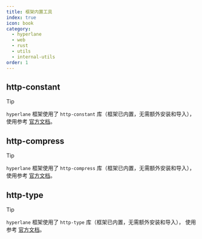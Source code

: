 ```yaml
---
title: 框架内置工具
index: true
icon: book
category:
  - hyperlane
  - web
  - rust
  - utils
  - internal-utils
order: 1
---
```


<Share colorful />

## http-constant

> [!tip]
>
> `hyperlane` 框架使用了 `http-constant` 库（框架已内置，无需额外安装和导入），
> 使用参考 [官方文档](../../http-constant/README.md)。

## http-compress

> [!tip]
>
> `hyperlane` 框架使用了 `http-compress` 库（框架已内置，无需额外安装和导入），
> 使用参考 [官方文档](../../http-compress/README.md)。

## http-type

> [!tip]
>
> `hyperlane` 框架使用了 `http-type` 库（框架已内置，无需额外安装和导入），
> 使用参考 [官方文档](../../http-type/README.md)。

<Bottom />

